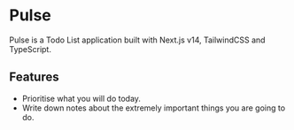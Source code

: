 # Pulse
Pulse is a Todo List application built with Next.js v14, TailwindCSS and TypeScript. 

## Features 
- Prioritise what you will do today.
- Write down notes about the extremely important things you are going to do.